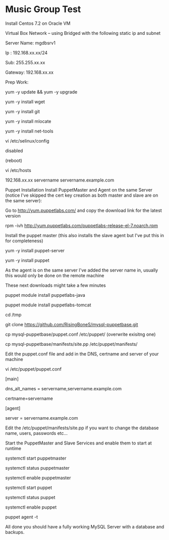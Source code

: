 Music Group Test
================

Install Centos 7.2 on Oracle VM

Virtual Box Network – using Bridged with the following static ip and subnet

Server Name: mgdbsrv1

Ip : 192.168.xx.xx/24

Sub: 255.255.xx.xx

Gateway: 192.168.xx.xx

Prep Work:

yum -y update && yum -y upgrade

yum -y install wget

yum -y install git

yum -y install mlocate

yum -y install net-tools

vi /etc/selinux/config

disabled

(reboot)

vi /etc/hosts

192.168.xx.xx servername servername.example.com

Puppet Installation Install PuppetMaster and Agent on the same Server (notice I've skipped the cert key creation as both master and slave are on the same server):

Go to http://yum.puppetlabs.com/ and copy the download link for the latest version

rpm -ivh http://yum.puppetlabs.com/puppetlabs-release-el-7.noarch.rpm

Install the puppet master (this also installs the slave agent but I've put this in for completeness)

yum -y install puppet-server

yum -y install puppet

As the agent is on the same server I've added the server name in, usually this would only be done on the remote machine

These next downloads might take a few minutes

puppet module install puppetlabs-java

puppet module install puppetlabs-tomcat

cd /tmp

git clone https://github.com/RisingBoneS/mysql-puppetbase.git

cp mysql-puppetbase/puppet.conf /etc/puppet/ (overwrite exisitng one)

cp mysql-puppetbase/manifests/site.pp /etc/puppet/manifests/

Edit the puppet.conf file and add in the DNS, certname and server of your machine

vi /etc/puppet/puppet.conf

[main]

dns_alt_names = servername,servername.example.com

certname=servername

[agent]

server = servername.example.com

Edit the /etc/puppet/manifests/site.pp if you want to change the database name, users, passwords etc...

Start the PuppetMaster and Slave Services and enable them to start at runtime

systemctl start puppetmaster

systemctl status puppetmaster

systemctl enable puppetmaster

systemctl start puppet

systemctl status puppet

systemctl enable puppet

puppet agent -t

All done you should have a fully working MySQL Server with a database and backups.
